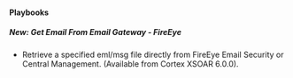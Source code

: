 
#### Playbooks
##### New: Get Email From Email Gateway - FireEye
- Retrieve a specified eml/msg file directly from FireEye Email Security or Central Management. (Available from Cortex XSOAR 6.0.0).
